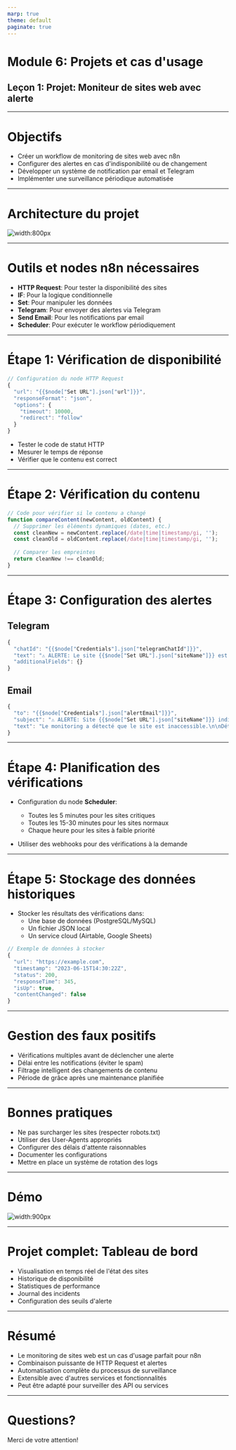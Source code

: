 ```yaml
---
marp: true
theme: default
paginate: true
---
```


# Module 6: Projets et cas d'usage
## Leçon 1: Projet: Moniteur de sites web avec alerte

---

# Objectifs

- Créer un workflow de monitoring de sites web avec n8n
- Configurer des alertes en cas d'indisponibilité ou de changement
- Développer un système de notification par email et Telegram
- Implémenter une surveillance périodique automatisée

---

# Architecture du projet

![width:800px](https://i.imgur.com/DfXm1vG.png)

---

# Outils et nodes n8n nécessaires

- **HTTP Request**: Pour tester la disponibilité des sites
- **IF**: Pour la logique conditionnelle
- **Set**: Pour manipuler les données
- **Telegram**: Pour envoyer des alertes via Telegram
- **Send Email**: Pour les notifications par email
- **Scheduler**: Pour exécuter le workflow périodiquement

---

# Étape 1: Vérification de disponibilité

```javascript
// Configuration du node HTTP Request
{
  "url": "{{$node["Set URL"].json["url"]}}",
  "responseFormat": "json",
  "options": {
    "timeout": 10000,
    "redirect": "follow"
  }
}
```

- Tester le code de statut HTTP
- Mesurer le temps de réponse
- Vérifier que le contenu est correct

---

# Étape 2: Vérification du contenu

```javascript
// Code pour vérifier si le contenu a changé
function compareContent(newContent, oldContent) {
  // Supprimer les éléments dynamiques (dates, etc.)
  const cleanNew = newContent.replace(/date|time|timestamp/gi, '');
  const cleanOld = oldContent.replace(/date|time|timestamp/gi, '');
  
  // Comparer les empreintes
  return cleanNew !== cleanOld;
}
```

---

# Étape 3: Configuration des alertes

## Telegram
```javascript
{
  "chatId": "{{$node["Credentials"].json["telegramChatId"]}}",
  "text": "⚠️ ALERTE: Le site {{$node["Set URL"].json["siteName"]}} est INDISPONIBLE!\nStatut: {{$node["HTTP Request"].json["status"]}}\nHeure: {{$timestamp}}",
  "additionalFields": {}
}
```

## Email
```javascript
{
  "to": "{{$node["Credentials"].json["alertEmail"]}}",
  "subject": "⚠️ ALERTE: Site {{$node["Set URL"].json["siteName"]}} indisponible",
  "text": "Le monitoring a détecté que le site est inaccessible.\n\nDétails:\nURL: {{$node["Set URL"].json["url"]}}\nCode: {{$node["HTTP Request"].json["status"]}}\nHeure: {{$timestamp}}"
}
```

---

# Étape 4: Planification des vérifications

- Configuration du node **Scheduler**:
  - Toutes les 5 minutes pour les sites critiques
  - Toutes les 15-30 minutes pour les sites normaux
  - Chaque heure pour les sites à faible priorité

- Utiliser des webhooks pour des vérifications à la demande

---

# Étape 5: Stockage des données historiques

- Stocker les résultats des vérifications dans:
  - Une base de données (PostgreSQL/MySQL)
  - Un fichier JSON local
  - Un service cloud (Airtable, Google Sheets)

```javascript
// Exemple de données à stocker
{
  "url": "https://example.com",
  "timestamp": "2023-06-15T14:30:22Z",
  "status": 200,
  "responseTime": 345,
  "isUp": true,
  "contentChanged": false
}
```

---

# Gestion des faux positifs

- Vérifications multiples avant de déclencher une alerte
- Délai entre les notifications (éviter le spam)
- Filtrage intelligent des changements de contenu
- Période de grâce après une maintenance planifiée

---

# Bonnes pratiques

- Ne pas surcharger les sites (respecter robots.txt)
- Utiliser des User-Agents appropriés
- Configurer des délais d'attente raisonnables
- Documenter les configurations
- Mettre en place un système de rotation des logs

---

# Démo

![width:900px](https://i.imgur.com/XB6AYbF.png)

---

# Projet complet: Tableau de bord

- Visualisation en temps réel de l'état des sites
- Historique de disponibilité 
- Statistiques de performance
- Journal des incidents
- Configuration des seuils d'alerte

---

# Résumé

- Le monitoring de sites web est un cas d'usage parfait pour n8n
- Combinaison puissante de HTTP Request et alertes
- Automatisation complète du processus de surveillance
- Extensible avec d'autres services et fonctionnalités
- Peut être adapté pour surveiller des API ou services

---

# Questions?

Merci de votre attention!
